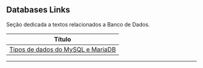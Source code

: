 ## Databases Links

Seção dedicada a textos relacionados a Banco de Dados.

| **Título**  |
|---|
|[Tipos de dados do MySQL e MariaDB]|
------------


[Tipos de dados do MySQL e MariaDB]: <https://elias.praciano.com/2014/01/mysql-tipos-de-dados/>